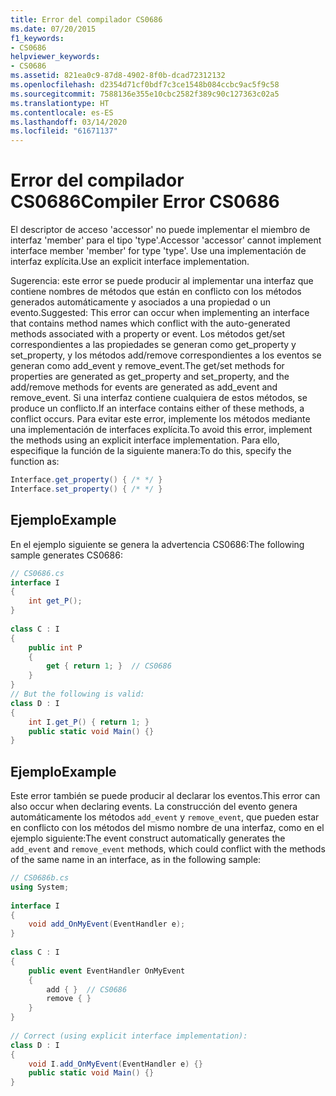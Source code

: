 ```yaml
---
title: Error del compilador CS0686
ms.date: 07/20/2015
f1_keywords:
- CS0686
helpviewer_keywords:
- CS0686
ms.assetid: 821ea0c9-87d8-4902-8f0b-dcad72312132
ms.openlocfilehash: d2354d71cf0bdf7c3ce1548b084ccbc9ac5f9c58
ms.sourcegitcommit: 7588136e355e10cbc2582f389c90c127363c02a5
ms.translationtype: HT
ms.contentlocale: es-ES
ms.lasthandoff: 03/14/2020
ms.locfileid: "61671137"
---
```

# <a name="compiler-error-cs0686"></a><span data-ttu-id="4661b-102">Error del compilador CS0686</span><span class="sxs-lookup"><span data-stu-id="4661b-102">Compiler Error CS0686</span></span>
<span data-ttu-id="4661b-103">El descriptor de acceso 'accessor' no puede implementar el miembro de interfaz 'member' para el tipo 'type'.</span><span class="sxs-lookup"><span data-stu-id="4661b-103">Accessor 'accessor' cannot implement interface member 'member' for type 'type'.</span></span> <span data-ttu-id="4661b-104">Use una implementación de interfaz explícita.</span><span class="sxs-lookup"><span data-stu-id="4661b-104">Use an explicit interface implementation.</span></span>  
  
 <span data-ttu-id="4661b-105">Sugerencia: este error se puede producir al implementar una interfaz que contiene nombres de métodos que están en conflicto con los métodos generados automáticamente y asociados a una propiedad o un evento.</span><span class="sxs-lookup"><span data-stu-id="4661b-105">Suggested: This error can occur when implementing an interface that contains method names which conflict with the auto-generated methods associated with a property or event.</span></span> <span data-ttu-id="4661b-106">Los métodos get/set correspondientes a las propiedades se generan como get_property y set_property, y los métodos add/remove correspondientes a los eventos se generan como add_event y remove_event.</span><span class="sxs-lookup"><span data-stu-id="4661b-106">The get/set methods for properties are generated as get_property and set_property, and the add/remove methods for events are generated as add_event and remove_event.</span></span> <span data-ttu-id="4661b-107">Si una interfaz contiene cualquiera de estos métodos, se produce un conflicto.</span><span class="sxs-lookup"><span data-stu-id="4661b-107">If an interface contains either of these methods, a conflict occurs.</span></span> <span data-ttu-id="4661b-108">Para evitar este error, implemente los métodos mediante una implementación de interfaces explícita.</span><span class="sxs-lookup"><span data-stu-id="4661b-108">To avoid this error, implement the methods using an explicit interface implementation.</span></span> <span data-ttu-id="4661b-109">Para ello, especifique la función de la siguiente manera:</span><span class="sxs-lookup"><span data-stu-id="4661b-109">To do this, specify the function as:</span></span>  
  
```csharp  
Interface.get_property() { /* */ }  
Interface.set_property() { /* */ }  
```  
  
## <a name="example"></a><span data-ttu-id="4661b-110">Ejemplo</span><span class="sxs-lookup"><span data-stu-id="4661b-110">Example</span></span>  
 <span data-ttu-id="4661b-111">En el ejemplo siguiente se genera la advertencia CS0686:</span><span class="sxs-lookup"><span data-stu-id="4661b-111">The following sample generates CS0686:</span></span>  
  
```csharp  
// CS0686.cs  
interface I  
{  
    int get_P();  
}  
  
class C : I  
{  
    public int P  
    {  
        get { return 1; }  // CS0686  
    }  
}  
// But the following is valid:  
class D : I  
{  
    int I.get_P() { return 1; }  
    public static void Main() {}  
}  
```  
  
## <a name="example"></a><span data-ttu-id="4661b-112">Ejemplo</span><span class="sxs-lookup"><span data-stu-id="4661b-112">Example</span></span>  
 <span data-ttu-id="4661b-113">Este error también se puede producir al declarar los eventos.</span><span class="sxs-lookup"><span data-stu-id="4661b-113">This error can also occur when declaring events.</span></span>  <span data-ttu-id="4661b-114">La construcción del evento genera automáticamente los métodos `add_event` y `remove_event`, que pueden estar en conflicto con los métodos del mismo nombre de una interfaz, como en el ejemplo siguiente:</span><span class="sxs-lookup"><span data-stu-id="4661b-114">The event construct automatically generates the `add_event` and `remove_event` methods, which could conflict with the methods of the same name in an interface, as in the following sample:</span></span>  
  
```csharp  
// CS0686b.cs  
using System;  
  
interface I  
{  
    void add_OnMyEvent(EventHandler e);  
}  
  
class C : I  
{  
    public event EventHandler OnMyEvent  
    {  
        add { }  // CS0686  
        remove { }  
    }  
}  
  
// Correct (using explicit interface implementation):  
class D : I  
{  
    void I.add_OnMyEvent(EventHandler e) {}  
    public static void Main() {}  
}  
```
